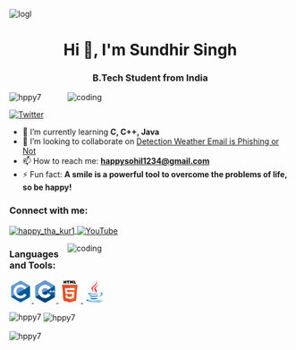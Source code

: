 ![logl](https://github.com/hppy7/hppy7/commit/ab38412ed86c9a03fc3201893f1d27189c6c1aa2)

<h1 align="center">Hi 👋, I'm Sundhir Singh</h1>
<h3 align="center">B.Tech Student from India</h3>

<img align="right" alt="coding" width="400" src="https://i.pinimg.com/originals/19/b2/8c/19b28c8372aaec65623f7ee7332e74be.gif">

<p align="left"> 
  <img src="https://komarev.com/ghpvc/?username=hppy7&label=Profile%20views&color=0e75b6&style=flat" alt="hppy7" /> 
</p>

<p align="left"> 
  <a href="https://twitter.com/" target="blank">
    <img src="https://img.shields.io/twitter/follow/?logo=twitter&style=for-the-badge" alt="Twitter" />
  </a> 
</p>

- 🌱 I’m currently learning **C, C++, Java**
- 👯 I’m looking to collaborate on [Detection Weather Email is Phishing or Not](https://github.com/hppy7/hppy-7.git)
- 📫 How to reach me: **happysohil1234@gmail.com**
- ⚡ Fun fact: **A smile is a powerful tool to overcome the problems of life, so be happy!**

<h3 align="left">Connect with me:</h3>
<p align="left">
  <a href="https://instagram.com/happy_tha_kur1" target="blank">
    <img align="center" src="https://raw.githubusercontent.com/rahuldkjain/github-profile-readme-generator/master/src/images/icons/Social/instagram.svg" alt="happy_tha_kur1" height="30" width="40" />
  </a>
  <a href="https://youtube.com/@nothing.12357" target="blank">
    <img align="center" src="https://raw.githubusercontent.com/rahuldkjain/github-profile-readme-generator/master/src/images/icons/Social/youtube.svg" alt="YouTube" height="30" width="40" />
  </a>
</p>

<img align="right" alt="coding" width="400" src="https://encrypted-tbn0.gstatic.com/images?q=tbn:ANd9GcTJsKZVppBhshJBN6_RHp9luylwz4eQO4I8Tg&s">

<h3 align="left">Languages and Tools:</h3>
<p align="left"> 
  <a href="https://www.cprogramming.com/" target="_blank" rel="noreferrer"> 
    <img src="https://raw.githubusercontent.com/devicons/devicon/master/icons/c/c-original.svg" alt="C" width="40" height="40"/> 
  </a> 
  <a href="https://www.w3schools.com/cpp/" target="_blank" rel="noreferrer"> 
    <img src="https://raw.githubusercontent.com/devicons/devicon/master/icons/cplusplus/cplusplus-original.svg" alt="C++" width="40" height="40"/> 
  </a> 
  <a href="https://www.w3.org/html/" target="_blank" rel="noreferrer"> 
    <img src="https://raw.githubusercontent.com/devicons/devicon/master/icons/html5/html5-original-wordmark.svg" alt="HTML5" width="40" height="40"/> 
  </a> 
  <a href="https://www.java.com" target="_blank" rel="noreferrer"> 
    <img src="https://raw.githubusercontent.com/devicons/devicon/master/icons/java/java-original.svg" alt="Java" width="40" height="40"/> 
  </a> 
</p>

<p>
  <img align="left" src="https://github-readme-stats.vercel.app/api/top-langs?username=hppy7&show_icons=true&locale=en&layout=compact" alt="hppy7" />
</p>

<p>&nbsp;<img align="center" src="https://github-readme-stats.vercel.app/api?username=hppy7&show_icons=true&locale=en" alt="hppy7" /></p>

<p><img align="center" src="https://github-readme-streak-stats.herokuapp.com/?user=hppy7&" alt="hppy7" /></p>
